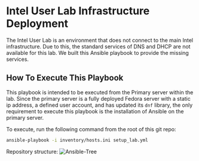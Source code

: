 # Intel User Lab Infrastructure Deployment

The Intel User Lab is an environment that does not connect to the main Intel infrastructure. Due to this, the standard services of DNS and DHCP are not available for this lab. We built this Ansible playbook to provide the missing services.

## How To Execute This Playbook

This playbook is intended to be executed from the Primary server within the lab. Since the primary server is a fully deployed Fedora server with a static ip address, a defined user account, and has updated its `dnf` library, the only requirement to execute this playbook is the installation of Ansible on the primary server.

To execute, run the following command from the root of this git repo:

``` sh
ansible-playbook -i inventory/hosts.ini setup_lab.yml
```

Repository structure:
![Ansible-Tree](https://github.com/pdred/intel-user-lab-ansible/assets/15944580/12659d8b-ef5e-4185-9089-693b9ab4e256)
